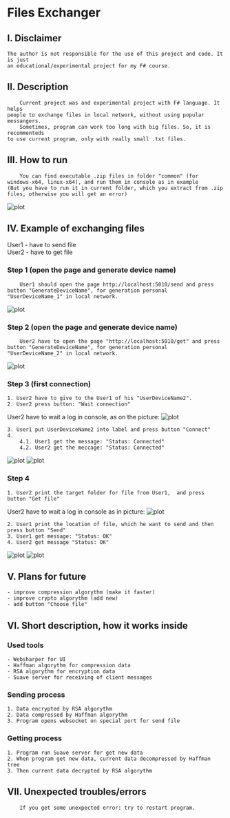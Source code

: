 # Files Exchanger

## I. Disclaimer
```
The author is not responsible for the use of this project and code. It is just
an educational/experimental project for my F# course.
```

## II. Description
```
    Current project was and experimental project with F# language. It helps 
people to exchange files in local network, without using popular messangers.
    Sometimes, program can work too long with big files. So, it is recommenteds
to use current program, only with really small .txt files.
```

## III. How to run
```
    You can find executable .zip files in folder "common" (for windows-x64, linux-x64), and run them in console as in example
(But you have to run it in current folder, which you extract from .zip files, otherwise you will get an error)
```
![plot](common/img/runExample.png)

## IV. Example of exchanging files
User1 - have to send file<br/>
User2 - have to get file

### Step 1 (open the page and generate device name)
```
    User1 should open the page http://localhost:5010/send and press 
button "GenerateDeviceName", for generation personal "UserDeviceName_1" in local network.
```
![plot](common/img/send1.png)

### Step 2 (open the page and generate device name)
```
    User2 have to open the page "http://localhost:5010/get" and press 
button "GenerateDeviceName", for generation personal "UserDeviceName_2" in local network.
```
![plot](common/img/get1.png)

### Step 3 (first connection)
```
1. User2 have to give to the User1 of his "UserDeviceName2". 
2. User2 press button: "Wait connection"
```
User2 have to wait a log in console, as on the picture:
![plot](common/img/server.jpg)
```
3. User1 put UserDeviceName2 into label and press button "Connect"
4. 
    4.1. User1 get the message: "Status: Connected"
    4.2. User2 get the meccage: "Status: Connected"
```
![plot](common/img/get2.png)
![plot](common/img/send2.png)

### Step 4
```
1. User2 print the target folder for file from User1,  and press button "Get file"
```
User2 have to wait a log in console as in picture:
![plot](common/img/server.jpg)
```
2. User1 print the location of file, which he want to send and then press button "Send"
3. User1 get message: "Status: OK"
4. User2 get message "Status: OK"
```
![plot](common/img/send3.png)
![plot](common/img/get3.png)

## V. Plans for future
```
- improve compression algorythm (make it faster)
- improve crypto algorythm (add new)
- add button "Choose file"
```


## VI. Short description, how it works inside

### Used tools
```
- Websharper for UI
- Haffman algorythm for compression data
- RSA algorythm for encryption data
- Suave server for receiving of client messages
```

### Sending process
```
1. Data encrypted by RSA algorythm
2. Data compressed by Haffman algorythm
3. Program opens websocket on special port for send file
```

### Getting process
```
1. Program run Suave server for get new data
2. When program get new data, current data decompressed by Haffman tree
3. Then current data decrypted by RSA algorythm
```

## VII. Unexpected troubles/errors
```
    If you get some unexpected error: try to restart program.
```